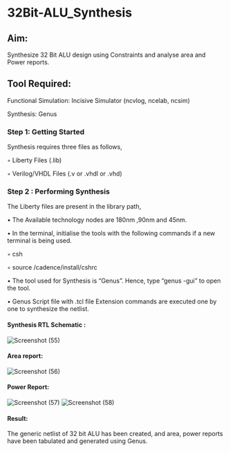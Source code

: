 # 32Bit-ALU_Synthesis

## Aim:

Synthesize 32 Bit ALU design using Constraints and analyse area and Power reports.

## Tool Required:

Functional Simulation: Incisive Simulator (ncvlog, ncelab, ncsim)

Synthesis: Genus

### Step 1: Getting Started

Synthesis requires three files as follows,

◦ Liberty Files (.lib)

◦ Verilog/VHDL Files (.v or .vhdl or .vhd)

### Step 2 : Performing Synthesis

The Liberty files are present in the library path,

• The Available technology nodes are 180nm ,90nm and 45nm.

• In the terminal, initialise the tools with the following commands if a new terminal is being
used.

◦ csh

◦ source /cadence/install/cshrc

• The tool used for Synthesis is “Genus”. Hence, type “genus -gui” to open the tool.

• Genus Script file with .tcl file Extension commands are executed one by one to synthesize the netlist.

#### Synthesis RTL Schematic :
![Screenshot (55)](https://github.com/user-attachments/assets/d3ad42fc-faaa-4c9f-8209-ac87754b56b4)

#### Area report:
![Screenshot (56)](https://github.com/user-attachments/assets/ade12b28-02c9-4149-a2b2-c25bb605d97a)

#### Power Report:
![Screenshot (57)](https://github.com/user-attachments/assets/2281d5ae-d8a8-480d-801f-a651768871e8)
![Screenshot (58)](https://github.com/user-attachments/assets/410a5569-21ab-46d7-b448-9a892eb5cad6)

#### Result: 

The generic netlist of 32 bit ALU  has been created, and area, power reports have been tabulated and generated using Genus.
